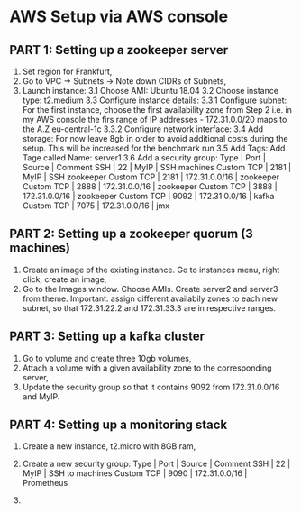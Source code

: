 # AWS Setup via AWS console
## PART 1: Setting up a zookeeper server

1. Set region for Frankfurt,
2. Go to VPC -> Subnets -> Note down CIDRs of Subnets,
3. Launch instance:
    3.1 Choose AMI: Ubuntu 18.04
    3.2 Choose instance type: t2.medium
    3.3 Configure instance details: 
        3.3.1 Configure subnet: For the first instance, choose the first availability zone from Step 2 i.e. in my AWS console the firs range of IP addresses - 172.31.0.0/20 maps to the A.Z eu-central-1c
        3.3.2 Configure network interface: 
    3.4 Add storage: For now leave 8gb in order to avoid additional costs during the setup. This will be increased for the benchmark run
    3.5 Add Tags: Add Tage called Name: server1
    3.6 Add a security group:
    Type        | Port  | Source        | Comment
    SSH         | 22    | MyIP          | SSH machines
    Custom TCP  | 2181  | MyIP          | SSH zookeeper
    Custom TCP  | 2181  | 172.31.0.0/16 | zookeeper
    Custom TCP  | 2888  | 172.31.0.0/16 | zookeeper
    Custom TCP  | 3888  | 172.31.0.0/16 | zookeeper
    Custom TCP  | 9092  | 172.31.0.0/16 | kafka
    Custom TCP  | 7075  | 172.31.0.0/16 | jmx

## PART 2: Setting up a zookeeper quorum (3 machines)

1. Create an image of the existing instance. Go to instances menu, right click, create an image,
2. Go to the Images window. Choose AMIs. Create server2 and server3 from theme. Important: assign different availabily zones to each new subnet, so that 172.31.22.2 and 172.31.33.3 are in respective ranges.

## PART 3: Setting up a kafka cluster
1. Go to volume and create three 10gb volumes,
2. Attach a volume with a given availability zone to the corresponding server,
3. Update the security group so that it contains 9092 from 172.31.0.0/16 and MyIP.

## PART 4: Setting up a monitoring stack
1. Create a new instance, t2.micro with 8GB ram,
2. Create a new security group:
    Type        | Port  | Source        | Comment
    SSH         | 22    | MyIP          | SSH to machines
    Custom TCP  | 9090  | 172.31.0.0/16 | Prometheus

3. 

